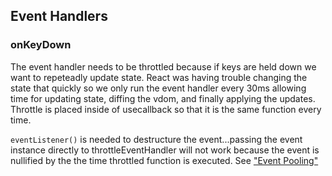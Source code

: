 ## Event Handlers

### onKeyDown

The event handler needs to be throttled because if keys are held down we want to repeteadly update state. React was having trouble changing the state that quickly so we only run the event handler every 30ms allowing time for updating state, diffing the vdom, and finally applying the updates. Throttle is placed inside of usecallback so that it is the same function every time.

`eventListener()` is needed to destructure the event...passing the event instance directly to throttleEventHandler will not work because the event is nullified by the the time throttled function is executed. See ["Event Pooling"](https://reactjs.org/docs/events.html#event-pooling)

